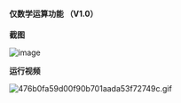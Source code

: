 #### 仅数学运算功能 （V1.0）
**截图**

![image](https://github.com/jarvisyuen/Calculator/blob/master/image/calculator.png)

**运行视频**

![476b0fa59d00f90b701aada53f72749c.gif](https://github.com/jarvisyuen/Calculator/blob/master/image/gifhome_240x432_23s.gif)